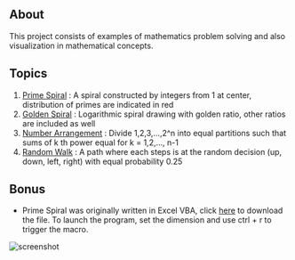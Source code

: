 ## About
This project consists of examples of mathematics problem solving and also visualization in mathematical concepts.

## Topics
1. [Prime Spiral](https://github.com/woo-chia-wei/the-art-of-pattern/blob/master/prime_spiral.ipynb) : A spiral constructed by integers from 1 at center, distribution of primes are indicated in red
1. [Golden Spiral](https://github.com/woo-chia-wei/the-art-of-pattern/blob/master/golden_spiral.ipynb) : Logarithmic spiral drawing with golden ratio, other ratios are included as well
1. [Number Arrangement](https://github.com/woo-chia-wei/the-art-of-pattern/blob/master/number_arrangement.ipynb) : Divide 1,2,3,...,2^n into equal partitions such that sums of k th power equal for k = 1,2,..., n-1
1. [Random Walk](https://github.com/woo-chia-wei/the-art-of-pattern/blob/master/random_walk.ipynb) : A path where each steps is at the random decision (up, down, left, right) with equal probability 0.25

## Bonus
* Prime Spiral was originally written in Excel VBA, click [here](https://github.com/woo-chia-wei/the-art-of-pattern/blob/master/assets/028_Prime_Spiral.xlsm) to download the file. To launch the program, set the dimension and use ctrl + r to trigger the macro.

![screenshot](https://github.com/woo-chia-wei/the-art-of-pattern/blob/master/assets/prime-spiral-screen.png)  